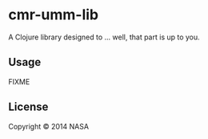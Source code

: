 # cmr-umm-lib

A Clojure library designed to ... well, that part is up to you.

## Usage

FIXME

## License

Copyright © 2014 NASA
